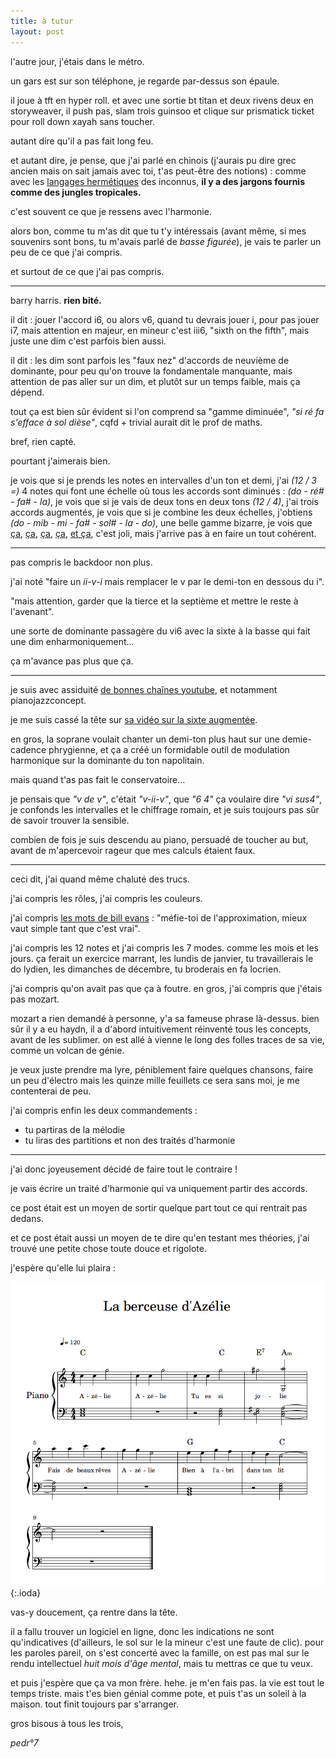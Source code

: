 ```yaml
---
title: à tutur
layout: post
---
```


l'autre jour, j'étais dans le métro.

un gars est sur son téléphone, je regarde par-dessus son épaule.

il joue à tft en hyper roll.
et avec une sortie bt titan et deux rivens deux en storyweaver,
il push pas, slam trois guinsoo et clique sur prismatick ticket
pour roll down xayah sans toucher.

autant dire qu'il a pas fait long feu.

et autant dire, je pense, que j'ai parlé en chinois
(j'aurais pu dire grec ancien mais on sait jamais avec toi,
t'as peut-être des notions) :
comme avec les [langages hermétiques](https://www.youtube.com/watch?v=XbIaW_ZdJ0g) des inconnus,
**il y a des jargons fournis comme des jungles tropicales.**

c'est souvent ce que je ressens avec l'harmonie.

alors bon,
comme tu m'as dit que tu t'y intéressais
(avant même, si mes souvenirs sont bons,
tu m'avais parlé de *basse figurée*),
je vais te parler un peu de ce que j'ai compris.

et surtout de ce que j'ai pas compris.

---

barry harris. **rien bité.**

il dit : jouer l'accord i6,
ou alors v6, quand tu devrais jouer i,
pour pas jouer i7,
mais attention en majeur,
en mineur c'est iii6,
"sixth on the fifth",
mais juste une dim c'est parfois bien aussi.

il dit : les dim sont parfois les "faux nez"
d'accords de neuvième de dominante,
pour peu qu'on trouve la fondamentale manquante,
mais attention de pas aller sur un dim,
et plutôt sur un temps faible,
mais ça dépend.

tout ça est bien sûr évident si l'on comprend sa "gamme diminuée",
*"si ré fa s'efface à sol dièse"*,
cqfd + trivial aurait dit le prof de maths.

bref, rien capté.

pourtant j'aimerais bien.

je vois que si je prends les notes en intervalles d'un ton et demi,
j'ai *(12 / 3 =)* 4 notes qui font une échelle
où tous les accords sont diminués :
*(do - ré# - fa# - la)*,
je vois que si je vais de deux tons en deux tons *(12 / 4)*,
j'ai trois accords augmentés,
je vois que si je combine les deux échelles, 
j'obtiens *(do - mib - mi - fa# - sol# - la - do)*,
une belle gamme bizarre,
je vois que
[ça,](https://www.youtube.com/watch?v=zQMOPsKTPZg)
[ça,](https://www.youtube.com/watch?v=38VShqkukWY)
[ça,](https://www.youtube.com/watch?v=X-NOQOKYzMs)
[ça,](https://www.youtube.com/watch?v=v4wuV14QlNM)
[et ça](https://www.youtube.com/watch?v=QdxvC7NNSLQ),
c'est joli,
mais j'arrive pas à en faire un tout cohérent.

---

pas compris le backdoor non plus.

j'ai noté 
"faire un *ii-v-i* mais remplacer le v
par le demi-ton en dessous du i".

"mais attention, garder que la tierce et la septième et mettre le reste à l'avenant".

une sorte de dominante passagère du vi6
avec la sixte à la basse qui fait une dim
enharmoniquement...

ça m'avance pas plus que ça.

---

je suis avec assiduité 
[de bonnes chaînes youtube](https://www.youtube.com/@philippegouttenoire6555/videos),
et notamment
pianojazzconcept.

je me suis cassé la tête sur
[sa vidéo sur la sixte augmentée](https://www.youtube.com/watch?v=z8OihBjCpss).

en gros, la soprane voulait chanter un demi-ton plus haut
sur une demie-cadence phrygienne,
et ça a créé un formidable outil de modulation harmonique
sur la dominante du ton napolitain.

mais quand t'as pas fait le conservatoire...

je pensais que *"v de v"*,
c'était *"v-ii-v"*,
que *"6 4"* ça voulaire dire *"vi sus4"*,
je confonds les intervalles et le chiffrage romain,
et je suis toujours pas sûr de savoir trouver la sensible.

combien de fois je suis descendu au piano,
persuadé de toucher au but,
avant de m'apercevoir rageur que mes calculs étaient faux.

---

ceci dit,
j'ai quand même chaluté des trucs.

j'ai compris les rôles,
j'ai compris les couleurs.

j'ai compris 
[les mots de bill evans](https://www.youtube.com/watch?v=YEHWaGuurUk) :
"méfie-toi de l'approximation,
mieux vaut simple tant que c'est vrai".

j'ai compris les 12 notes et j'ai compris les 7 modes.
comme les mois et les jours.
ça ferait un exercice marrant,
les lundis de janvier,
tu travaillerais le do lydien,
les dimanches de décembre,
tu broderais en fa locrien.

j'ai compris qu'on avait pas que ça à foutre.
en gros, j'ai compris que j'étais pas mozart.

mozart a rien demandé à personne,
y'a sa fameuse phrase là-dessus.
bien sûr il y a eu haydn,
il a d'abord intuitivement réinventé tous les concepts,
avant de les sublimer.
on est allé à vienne
le long des folles traces de sa vie,
comme un volcan de génie.

je veux juste prendre ma lyre,
péniblement faire quelques chansons,
faire un peu d'électro
mais les quinze mille feuillets ce sera sans moi,
je me contenterai de peu.

j'ai compris enfin les deux commandements :
- tu partiras de la mélodie
- tu liras des partitions et non des traités d'harmonie

---

j'ai donc joyeusement décidé de faire tout le contraire !

je vais écrire un traité d'harmonie qui va uniquement partir des accords.

ce post était est un moyen de sortir quelque part 
tout ce qui rentrait pas dedans.

et ce post était aussi un moyen de te dire
qu'en testant mes théories,
j'ai trouvé une petite chose
toute douce et rigolote.

j'espère qu'elle lui plaira :

![berceuse](/img/berceuse.png){:.ioda}

vas-y doucement, ça rentre dans la tête.

il a fallu trouver un logiciel en ligne,
donc les indications ne sont qu'indicatives
(d'ailleurs, le sol sur le la mineur c'est une faute de clic).
pour les paroles pareil,
on s'est concerté avec la famille,
on est pas mal sur le rendu intellectuel
*huit mois d'âge mental*,
mais tu mettras ce que tu veux.

et puis j'espère que ça va mon frère.
hehe.
je m'en fais pas. la vie est tout le temps triste.
mais t'es bien génial comme pote,
et puis t'as un soleil à la maison.
tout finit toujours par s'arranger.

gros bisous à tous les trois,

*pedr°7*
